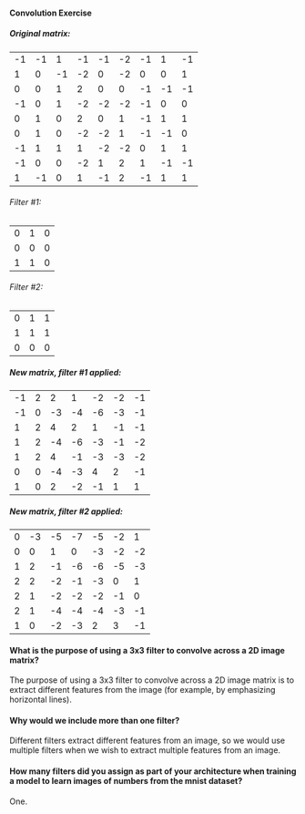 #### Convolution Exercise

##### Original matrix:

| |  |  |  |  |  |  |  |  |
|---|---|---|---|---|---|---|---|---|
|-1|-1| 1|-1|-1|-2|-1|1|-1|
|1|0|-1|-2|0|-2|0|0|1|
|0|0|1|2|0|0|-1|-1|-1|
|-1|0|1|-2|-2|-2|-1|0|0|
|0|1|0|2|0|1|-1|1|1|
|0|1|0|-2|-2|1|-1|-1|0|
|-1|1|1|1|-2|-2|0|1|1|
|-1|0|0|-2|1|2|1|-1|-1|
|1|-1|0|1|-1|2|-1|1|1|

###### Filter #1:

| | | |
|---|---|---|
|0|1|0|
|0|0|0|
|1|1|0|


###### Filter #2:

| | | |
|---|---|---|
|0|1|1|
|1|1|1|
|0|0|0|

##### New matrix, filter #1 applied:

| |  |  |  |  |  |  |
|---|---|---|---|---|---|---|
|-1|2|2|1|-2|-2|-1|
|-1|0|-3|-4|-6|-3|-1|
|1|2|4|2|1|-1|-1|
|1|2|-4|-6|-3|-1|-2|
|1|2|4|-1|-3|-3|-2|
|0|0|-4|-3|4|2|-1|
|1|0|2|-2|-1|1|1|


##### New matrix, filter #2 applied:


| |  |  |  |  |  |  |
|---|---|---|---|---|---|---|
|0|-3|-5|-7|-5|-2|1|
|0|0|1|0|-3|-2|-2|
|1|2|-1|-6|-6|-5|-3|
|2|2|-2|-1|-3|0|1|
|2|1|-2|-2|-2|-1|0|
|2|1|-4|-4|-4|-3|-1|
|1|0|-2|-3|2|3|-1|

#### What is the purpose of using a 3x3 filter to convolve across a 2D image matrix?
The purpose of using a 3x3 filter to convolve across a 2D image matrix is to extract different features from the image (for example, by emphasizing horizontal lines).

#### Why would we include more than one filter? 
Different filters extract different features from an image, so we would use multiple filters when we wish to extract multiple features from an image. 

#### How many filters did you assign as part of your architecture when training a model to learn images of numbers from the mnist dataset?
One. 
